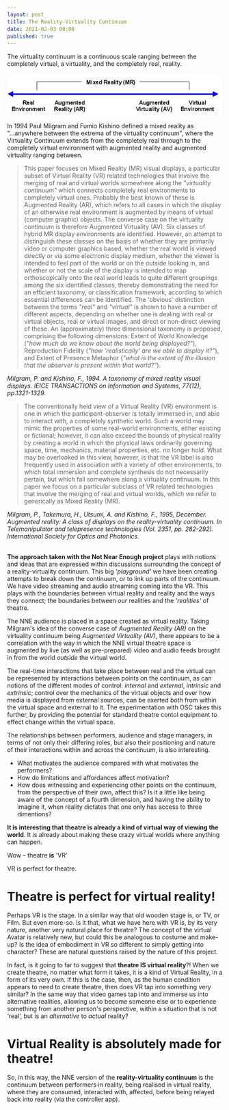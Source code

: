 ```yaml
---
layout: post
title: The Reality-Virtuality Continuum 
date: 2021-02-03 00:00
published: true
---
```


The virtuality continuum is a continuous scale ranging between the completely virtual, a virtuality, and the completely real, reality. 

![The Reality-Virtuality Continuum](\images\GAM750\Virtuality_Continuum_2.jpg)

In 1994 Paul Milgram and Fumio Kishino defined a mixed reality as "...anywhere between the extrema of the virtuality continuum", where the Virtuality Continuum extends from the completely real through to the completely virtual environment with augmented reality and augmented virtuality ranging between.


>This paper focuses on Mixed Reality (MR) visual displays, a particular subset of Virtual Reality (VR) related technologies that involve the merging of real and virtual worlds somewhere along the _"virtuality continuum"_ which connects completely real environments to completely virtual ones. Probably the best known of these is Augmented Reality (AR), which refers to all cases in which the display of an otherwise real environment is augmented by means of virtual (computer graphic) objects. The converse case on the virtuality continuum is therefore Augmented Virtuality (AV). Six classes of hybrid MR display environments are identified. However, an attempt to distinguish these classes on the basis of whether they are primarily video or computer graphics based, whether the real world is viewed directly or via some electronic display medium, whether the viewer is intended to feel part of the world or on the outside looking in, and whether or not the scale of the display is intended to map orthoscopically onto the real world leads to quite different groupings among the six identified classes, thereby demonstrating the need for an efficient taxonomy, or classification framework, according to which essential differences can be identified. The 'obvious' distinction between the terms _"real"_ and _"virtual"_ is shown to have a number of different aspects, depending on whether one is dealing with real or virtual objects, real or virtual images, and direct or non-direct viewing of these. An (approximately) three dimensional taxonomy is proposed, comprising the following dimensions: Extent of World Knowledge (_"how much do we know about the world being displayed?"_), Reproduction Fidelity (_"how 'realistically' are we able to display it?"_), and Extent of Presence Metaphor (_"what is the extent of the illusion that the observer is present within that world?"_).

*Milgram, P. and Kishino, F., 1994. A taxonomy of mixed reality visual displays. IEICE TRANSACTIONS on Information and Systems, 77(12), pp.1321-1329.*


>The conventionally held view of a Virtual Reality (VR) environment is one in which the participant-observer is totally immersed in, and able to interact with, a completely synthetic world. Such a world may mimic the properties of some real-world environments, either existing or fictional; however, it can also exceed the bounds of physical reality by creating a world in which the physical laws ordinarily governing space, time, mechanics, material properties, etc. no longer hold. What may be overlooked in this view, however, is that the VR label is also frequently used in association with a variety of other environments, to which total immersion and complete synthesis do not necessarily pertain, but which fall somewhere along a virtuality continuum. In this paper we focus on a particular subclass of VR related technologies that involve the merging of real and virtual worlds, which we refer to generically as Mixed Reality (MR).

*Milgram, P., Takemura, H., Utsumi, A. and Kishino, F., 1995, December. Augmented reality: A class of displays on the reality-virtuality continuum. In Telemanipulator and telepresence technologies (Vol. 2351, pp. 282-292). International Society for Optics and Photonics.*
<br><br>

**The approach taken with the Not Near Enough project** plays with notions and ideas that are expressed within discussions surrounding the concept of a reality-virtuality continuum. This big *'playground'* we have been creating attempts to break down the continuum, or to link up parts of the continuum. We have video streaming and audio streaming coming into the VR. This plays with the boundaries between virtual reality and reality and the ways they connect; the boundaries between *our* realities and the *'realities'* of theatre. 

The NNE audience is placed in a space created as virtual reality. Taking Milgram's idea of the converse case of *Augmented Reality (AR)* on the virtuality continuum being *Augmented Virtuality (AV)*, there appears to be a correlation with the way in which the NNE virtual theatre space is augmented by live (as well as pre-prepared) video and audio feeds brought in from the world *outside* the virtual world. 

The real-time interactions that take place between real and the virtual can be represented by interactions between points on the continuum, as can notions of the different modes of control: *internal* and *external*, *intrinsic* and *extrinsic*; control over the mechanics of the virtual objects and over how media is displayed from external sources, can be exerted both from within the virtual space and external to it. The experimentation with OSC takes this further, by providing the potential for standard theatre contol equipment to effect change within the virtual space.

The relationships between performers, audience and stage managers, in terms of not only their differing roles, but also their positioning and nature of their interactions within and across the continuum, is also interesting. 
* What motivates the audience compared with what motivates the performers? 
* How do limitations and affordances affect motivation? 
* How does witnessing and experiencing other points on the continuum, from the perspective of their own, affect this? Is it a little like being aware of the concept of a fourth dimension, and having the ability to imagine it, when reality dictates that one only has access to three dimentions?

**It is interesting that theatre is already a kind of virtual way of viewing the world**. It is already about making these crazy virtual worlds where anything can happen. 

Wow – theatre **is** 'VR' 

VR is perfect for theatre. 

# Theatre is perfect for virtual reality!

Perhaps VR is the stage. In a similar way that old wooden stage is, or TV, or Film. But even more-so.
Is it that, what we have here with VR is, by its very nature, another very natural place for theatre? 
The concept of the virtual Avatar is relatively new, but could this be analogous to costume and make-up? 
Is the idea of embodiment in VR so different to simply getting into character? These are natural questions raised by the nature of this project.

In fact, is it going to far to suggest that **theatre IS virtual reality**?! When we create theatre, no matter what form it takes, it is a kind of Virtual Reality, in a form of its very own. If this is the case, then, as the human condition appears to need to create theatre, then does VR tap into something very similar? In the same way that video games tap into and immerse us into alternative realities, allowing us to become someone else or to experience something from another person's perspective, within a situation that is not ‘real’, but is an *alternative* to *actual* reality?

# Virtual Reality is absolutely made for theatre!

So, in this way, the NNE version of the **reality-virtuality continuum** is the continuum between performers in reality, being realised in virtual reality, where they are consumed, interacted with, affected, before being relayed back into reality (via the controller app).  






